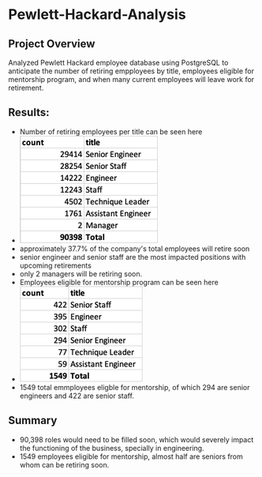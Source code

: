 # Pewlett-Hackard-Analysis

## Project Overview

Analyzed Pewlett Hackard employee database using PostgreSQL to anticipate the number of retiring empployees by title, employees eligible for mentorship program, and when many current employees will leave work for retirement.

## Results:
- Number of retiring employees per title can be seen here
- ![here](https://github.com/MuddassirR/Pewlett-Hackard-Analysis/blob/main/Data/retiring_titles.png)
- approximately 37.7% of the company's total employees will retire soon
- senior engineer and senior staff are the most impacted positions with upcoming retirements
- only 2 managers will be retiring soon.
- Employees eligible for mentorship program can be seen here 
- ![here](https://github.com/MuddassirR/Pewlett-Hackard-Analysis/blob/main/Data/mentorship_titles.png)
- 1549 total emmployees eligble for mentorship, of which 294 are senior engineers and 422 are senior staff. 

## Summary
- 90,398 roles would need to be filled soon, which would severely impact the functioning of the business, specially in engineering.
- 1549 employees eligible for mentorship, almost half are seniors from whom can be retiring soon. 

